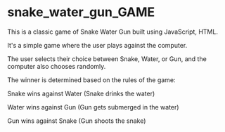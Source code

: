 # snake_water_gun_GAME
This is a classic game of Snake Water Gun built using JavaScript, HTML. 


It's a simple game where the user plays against the computer. 


The user selects their choice between Snake, Water, or Gun, and the computer also chooses randomly. 


The winner is determined based on the rules of the game:


Snake wins against Water (Snake drinks the water)


Water wins against Gun (Gun gets submerged in the water)


Gun wins against Snake (Gun shoots the snake)
